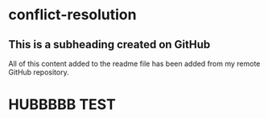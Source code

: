 # conflict-resolution

## This is a subheading created on GitHub

All of this content added to the readme file has been added from my remote GitHub repository.
# HUBBBBB TEST
